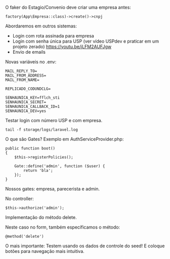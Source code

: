 O faker do Estagio/Convenio deve criar uma empresa antes:

    factory(App\Empresa::class)->create()->cnpj

Abordaremos em outros sistemas:

 - Login com rota assinada para empresa
 - Login com senha única para USP (ver vídeo USPdev e praticar em um projeto zerado) https://youtu.be/jLFM2AUFJgw
 - Envio de emails

Novas variáveis no .env:

    MAIL_REPLY_TO=
    MAIL_FROM_ADDRESS=
    MAIL_FROM_NAME=

    REPLICADO_CODUNDCLG=

    SENHAUNICA_KEY=fflch_sti
    SENHAUNICA_SECRET=
    SENHAUNICA_CALLBACK_ID=1
    SENHAUNICA_DEV=yes

Testar login com número USP e com empresa.

    tail -f storage/logs/laravel.log

O que são Gates? Exemplo em AuthServiceProvider.php:

    public function boot()
    {
        $this->registerPolicies();

        Gate::define('admin', function ($user) {
            return 'bla';
        });
    }

Nossos gates: empresa, parecerista e admin.

No controller:

    $this->authorize('admin');

Implementação do método delete.

Neste caso no form, também específicamos o método:

    @method('delete')

O mais importante: Testem usando os dados de controle do seed!
E coloque botões para navegação mais intuitiva.





